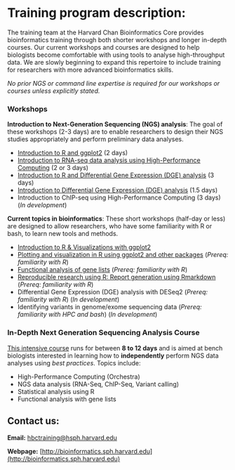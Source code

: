 # Training program description:

The training team at the Harvard Chan Bioinformatics Core provides bioinformatics training through both shorter workshops and longer in-depth courses. Our current workshops and courses are designed to help biologists become comfortable with using tools to analyse high-throughput data. We are slowly beginning to expand this repertoire to include training for researchers with more advanced bioinformatics skills.

*No prior NGS or command line expertise is required for our workshops or courses unless explicitly stated.*

### Workshops

**Introduction to Next-Generation Sequencing (NGS) analysis**: The goal of these workshops (2-3 days) are to enable researchers to design their NGS studies appropriately and perform preliminary data analyses.

  * [Introduction to R and ggplot2](https://hbctraining.github.io/Intro-to-R/README.html) (2 days)
  * [Introduction to RNA-seq data analysis using High-Performance Computing](https://hbctraining.github.io/Intro-to-rnaseq-hpc-O2/README.html) (2 or 3 days)
  * [Introduction to R and Differential Gene Expression (DGE) analysis](https://hbctraining.github.io/Intro-to-R-with-DGE/README.html) (3 days)
  * [Introduction to Differential Gene Expression (DGE) analysis](https://hbctraining.github.io/DGE_workshop/) (1.5 days)
  * Introduction to ChIP-seq using High-Performance Computing (3 days) (*In development*)

**Current topics in bioinformatics**: These short workshops (half-day or less) are designed to allow researchers, who have some familiarity with R or bash, to learn new tools and methods. 

  * [Introduction to R & Visualizations with ggplot2](https://hbctraining.github.io/Training-modules/IntroR_ggplot2/README.html)
  * [Plotting and visualization in R using ggplot2 and other packages](https://hbctraining.github.io/Training-modules/Visualization_in_R/README.html) (*Prereq: familiarity with R*)
  * [Functional analysis of gene lists](https://hbctraining.github.io/Training-modules/DGE-functional-analysis/README.html) (*Prereq: familiarity with R*)
  * [Reproducible research using R: Report generation using Rmarkdown](https://hbctraining.github.io/Training-modules/Rmarkdown/README.html) (*Prereq: familiarity with R*)
  * Differential Gene Expression (DGE) analysis with DESeq2 (*Prereq: familiarity with R*) (*In development*)
  * Identifying variants in genome/exome sequencing data (*Prereq: familiarity with HPC and bash*) (*In development*)

### In-Depth Next Generation Sequencing Analysis Course

[This intensive course](https://hbctraining.github.io/In-depth-NGS-Data-Analysis-Course/) runs for between **8 to 12 days** and is aimed at bench biologists interested in learning how to **independently** perform NGS data analyses using *best practices*. Topics include:

  * High-Performance Computing (Orchestra)
  * NGS data analysis (RNA-Seq, ChIP-Seq, Variant calling)
  * Statistical analysis using R
  * Functional analysis with gene lists

## Contact us:

**Email:** [hbctraining@hsph.harvard.edu](mailto:hbctraining@hsph.harvard.edu)

**Webpage:** [http://bioinformatics.sph.harvard.edu](http://bioinformatics.sph.harvard.edu)
